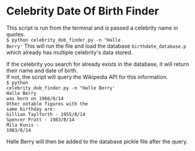 # Celebrity Date Of Birth Finder
This script is run from the terminal and is passed a celebrity name in quotes.
<br><code>$ python celebrity_dob_finder.py -n "Halle Berry'</code>
This will run the file and load the database <code>birthdate_database.p</code> which already has multiple celebrity's data stored.
<br>

If the celebrity you search for already exists in the database, it will return their name and date of birth.<br>
If not, the script will query the Wikipedia API for this information.
<br><code>$ python celebrity_dob_finder.py -n "Halle Berry'</code>
<br><code>Halle Berry was born on 1966/8/14</code>
<br><code>Other notable figures with the same birthday are:</code>
<br><code>Gillian Taylforth - 1955/8/14</code>
<br><code>Spencer Pratt - 1983/8/14</code>
<br><code>Mila Kunis - 1983/8/14</code></code>

Halle Berry will then be added to the database pickle file after the query.
